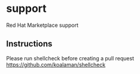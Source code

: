 # support
Red Hat Marketplace support


## Instructions
Please run shellcheck before creating a pull request
https://github.com/koalaman/shellcheck

